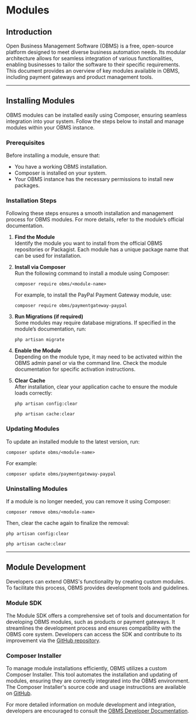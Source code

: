 # Modules

## Introduction
Open Business Management Software (OBMS) is a free, open-source platform designed to meet diverse business automation needs. Its modular architecture allows for seamless integration of various functionalities, enabling businesses to tailor the software to their specific requirements. This document provides an overview of key modules available in OBMS, including payment gateways and product management tools.

---

## Installing Modules
OBMS modules can be installed easily using Composer, ensuring seamless integration into your system. Follow the steps below to install and manage modules within your OBMS instance.

### Prerequisites
Before installing a module, ensure that:
- You have a working OBMS installation.
- Composer is installed on your system.
- Your OBMS instance has the necessary permissions to install new packages.

### Installation Steps
Following these steps ensures a smooth installation and management process for OBMS modules. For more details, refer to the module’s official documentation.

1. **Find the Module**  
   Identify the module you want to install from the official OBMS repositories or Packagist. Each module has a unique package name that can be used for installation.

2. **Install via Composer**  
   Run the following command to install a module using Composer:
   ```
   composer require obms/<module-name>
   ```

   For example, to install the PayPal Payment Gateway module, use:
   ```
   composer require obms/paymentgateway-paypal
   ```

3. **Run Migrations (if required)**  
   Some modules may require database migrations. If specified in the module’s documentation, run:
   ```
   php artisan migrate
   ```

4. **Enable the Module**  
   Depending on the module type, it may need to be activated within the OBMS admin panel or via the command line. Check the module documentation for specific activation instructions.

5. **Clear Cache**  
   After installation, clear your application cache to ensure the module loads correctly:
   ```
   php artisan config:clear
   ```
   ```
   php artisan cache:clear
   ```

### Updating Modules
To update an installed module to the latest version, run:
```
composer update obms/<module-name>
```

For example:
```
composer update obms/paymentgateway-paypal
```

### Uninstalling Modules
If a module is no longer needed, you can remove it using Composer:
```
composer remove obms/<module-name>
```

Then, clear the cache again to finalize the removal:
```
php artisan config:clear
```
```
php artisan cache:clear
```

---

## Module Development
Developers can extend OBMS's functionality by creating custom modules. To facilitate this process, OBMS provides development tools and guidelines.

### Module SDK
The Module SDK offers a comprehensive set of tools and documentation for developing OBMS modules, such as products or payment gateways. It streamlines the development process and ensures compatibility with the OBMS core system. Developers can access the SDK and contribute to its improvement via the [GitHub repository](https://github.com/OBMS-Open-Business-Management-Software/module-sdk).

### Composer Installer
To manage module installations efficiently, OBMS utilizes a custom Composer Installer. This tool automates the installation and updating of modules, ensuring they are correctly integrated into the OBMS environment. The Composer Installer's source code and usage instructions are available on [GitHub](https://github.com/OBMS-Open-Business-Management-Software/composer-installer).

For more detailed information on module development and integration, developers are encouraged to consult the [OBMS Developer Documentation](/docs/developer_guide/intro).

